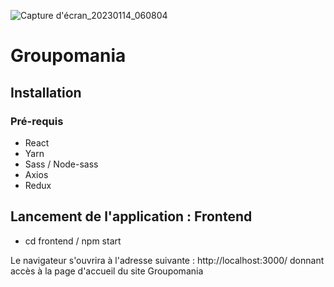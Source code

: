![Capture d'écran_20230114_060804](https://user-images.githubusercontent.com/96197835/212494886-ff6b9828-f785-4bb4-97dd-79c8506e7b0c.png)
# Groupomania

## Installation 
### Pré-requis
- React
- Yarn
- Sass / Node-sass
- Axios
- Redux

## Lancement de l'application : Frontend
- cd frontend / npm start

Le navigateur s'ouvrira à l'adresse suivante :  http://localhost:3000/ donnant accès à la page d'accueil du site Groupomania




